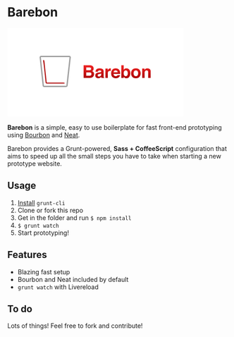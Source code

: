 Barebon
=======

![Barebon](img/logo.png)

**Barebon** is a simple, easy to use boilerplate for fast front-end prototyping using [Bourbon](http://bourbon.io/) and [Neat](http://neat.bourbon.io/).

Barebon provides a Grunt-powered, **Sass + CoffeeScript** configuration that aims to speed up all the small steps you have to take when starting a new prototype website.

## Usage

1. [Install](https://github.com/gruntjs/grunt-cli) `grunt-cli`
2. Clone or fork this repo
3. Get in the folder and run `$ npm install`
4. `$ grunt watch`
5. Start prototyping!

## Features
* Blazing fast setup
* Bourbon and Neat included by default
* `grunt watch` with Livereload

## To do
Lots of things! Feel free to fork and contribute!